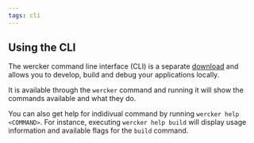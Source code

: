 ```yaml
---
tags: cli
---
```


## Using the CLI

The wercker command line interface (CLI) is a separate
[download](http://wercker.com/downloads) and
allows you to develop, build and debug your applications locally. 

It is available through the `wercker` command and running it will show the
commands available and what they do.

You can also get help for indidivual command by running `wercker help <COMMAND>`. For instance, executing `wercker help build` will display
usage information and available flags for the `build` command.

